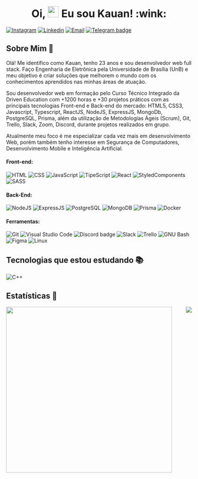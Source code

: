 

<h1 align="center">Oi, <img src="https://raw.githubusercontent.com/kaueMarques/kaueMarques/master/hi.gif" width="30px" height="30px"> Eu sou Kauan! :wink: </h1>

[![Instagram](https://img.shields.io/badge/Instagram-E4405F?style=for-the-badge&logo=instagram&logoColor=white)](https://www.instagram.com/kauaneiras/)
[![Linkedin](https://img.shields.io/badge/LinkedIn-0077B5?style=for-the-badge&logo=linkedin&logoColor=white)](https://www.linkedin.com/in/kauan-de-torres-eiras-9a9563171/)
[![Email](https://img.shields.io/badge/Outlook-darkblue?style=for-the-badge)](mailto:kauante@hotmail.com)
[![Telegram badge](https://img.shields.io/badge/Telegram-2CA5E0?style=for-the-badge&logo=telegram&logoColor=white)](https://t.me/kauaneiras)

## Sobre Mim :wave:

Olá! Me identifico como Kauan, tenho 23 anos e sou desenvolvedor web full stack. Faço Engenharia de Eletrônica pela Universidade de Brasília (UnB) e meu objetivo é criar soluções que melhorem o mundo com os conhecimentos aprendidos nas minhas áreas de atuação. 

Sou desenvolvedor web em formação pelo Curso Técnico Integrado da Driven Education com +1200 horas e +30 projetos práticos com as principais tecnologias Front-end e Back-end do mercado: HTML5, CSS3, Javascript, Typescript, ReactJS, NodeJS, ExpressJS, MongoDb, PostgreSQL, Prisma, além da utilização de Metodologias Ágeis (Scrum), Git, Trello, Slack, Zoom, Discord, durante projetos realizados em grupo.

Atualmente meu foco é me especializar cada vez mais em desenvolvimento Web, porém também tenho interesse em Segurança de Computadores, Desenvolvimento Mobile e Inteligência Artificial.

#### Front-end:

![HTML](https://img.shields.io/badge/HTML5-E34F26?style=flat-square&logo=html5&logoColor=white)
![CSS](https://img.shields.io/badge/CSS3-1572B6?style=flat-square&logo=css3&logoColor=white)
![JavaScript](https://img.shields.io/badge/JavaScript-F7DF1E?style=flat-square&logo=javascript&logoColor=black)
![TipeScript](https://shields.io/badge/TypeScript-3178C6?logo=TypeScript&logoColor=FFF&style=flat-square)
![React](https://img.shields.io/badge/React-20232A?style=flat-square&logo=react&logoColor=61DAFB)
![StyledComponents](https://img.shields.io/badge/Styled--Components-DB7093?style=flat-square&logo=styled-components&logoColor=white)
![SASS](https://img.shields.io/badge/SASS-purple)


#### Back-End:

![NodeJS](https://img.shields.io/badge/Node.js-43853D?style=flat-square&logo=node.js&logoColor=white)
![ExpressJS](https://img.shields.io/badge/Express.js-404D59?style=flat-square&logo=express&logoColor=white)
![PostgreSQL](https://img.shields.io/badge/PostgreSQL-316192?style=flat-square&logo=postgresql&logoColor=white)
![MongoDB](https://img.shields.io/badge/MongoDB-darkgreen)
![Prisma](https://img.shields.io/badge/Prisma-3982CE?style=flat-square&logo=Prisma&logoColor=white)
![Docker](https://img.shields.io/badge/Docker-black?style=flat-square&logo=docker)

#### Ferramentas:

![Git](https://img.shields.io/badge/Git-F05032?style=flat-square&logo=git&logoColor=white)
![Visual Studio Code](https://img.shields.io/badge/Visual_Studio_Code-0078D4?style=flat-square&logo=visual%20studio%20code&logoColor=white)
![Discord badge](https://img.shields.io/badge/Discord-7289DA?style=flat-square&logo=discord&logoColor=white)
![Slack](https://img.shields.io/badge/Slack-4A154B?style=flat-square&logo=slack&logoColor=white)
![Trello](https://img.shields.io/badge/Trello-0079BF?style=flat-square&logo=trello&logoColor=white)
![GNU Bash](https://img.shields.io/badge/GNU_Bash-4EAA25?style=flat-square&logo=gnu-bash&logoColor=white)
![Figma](https://img.shields.io/badge/Figma-F24E1E?style=flat-square&logo=figma&logoColor=white)
![Linux](https://img.shields.io/badge/Linux-FCC624?style=flat-square&logo=linux&logoColor=black)

## Tecnologias que estou estudando :books:
![C++](https://img.shields.io/badge/C++-00599C?style=flat-square&logo=C%2B%2B&logoColor=white)

## Estatísticas :rocket:

<img align="left" width="450" src="https://github-readme-stats.vercel.app/api?username=kauaneiras&show_icons=true&count_private=true&hide=stars,issues" />
<img align="right" src="https://github-readme-stats.vercel.app/api/top-langs/?username=kauaneiras&layout=compact" />

<!-- 
  href="https://www.youtube.com/channel/UCTtLgcVavRMt8vKTznn_ySg"
  href="https://www.twitch.tv/kauaneiras"
  href="https://open.spotify.com/user/12173727198?si=0ca1555a79a14b93"
  href="mailto:kauante@hotmail.com"
  href="https://www.linkedin.com/in/kauan-de-torres-eiras-9a9563171/"
 -->

    

